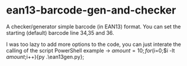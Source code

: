 # ean13-barcode-gen-and-checker

A checker/generator simple barcode (in EAN13) format.
You can set the starting (default) barcode line 34,35 and 36.

I was too lazy to add more options to the code, you can just interate the calling of the script
PowerShell example -> $amount=10;for ($i=0;$i -lt $amount;$i++){py .\ean13gen.py};

